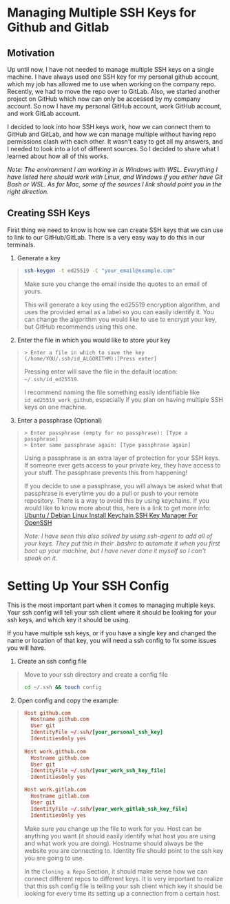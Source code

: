 # Managing Multiple SSH Keys for Github and Gitlab

## Motivation

Up until now, I have not needed to manage multiple SSH keys on a single machine. 
I have always used one SSH key for my personal github account, which my job has
allowed me to use when working on the company repo. Recently, we had to move 
the repo over to GitLab. Also, we started another project on GitHub which now 
can only be accessed by my company account. So now I have my personal GitHub 
account, work GitHub account, and work GitLab account.

I decided to look into how SSH keys work, how we can connect them to GitHub and 
GitLab, and how we can manage multiple without having repo permissions clash 
with each other. It wasn't easy to get all my answers, and I needed to look into 
a lot of different sources. So I decided to share what I learned about how all 
of this works.

*Note: The environment I am working in is Windows with WSL. Everything I have 
listed here should work with Linux, and Windows if you either have Git Bash or 
WSL. As for Mac, some of the sources I link should point you in the right 
direction.*

## Creating SSH Keys

First thing we need to know is how we can create SSH keys that we can use to 
link to our GitHub/GitLab. There is a very easy way to do this in our terminals.

1. Generate a key

> ```bash
> ssh-keygen -t ed25519 -C "your_email@example.com"
> ```
> 
> Make sure you change the email inside the quotes to an email of yours.
>
> This will generate a key using the ed25519 encryption algorithm, and uses the 
> provided email as a label so you can easily identify it. You can change the 
> algorithm you would like to use to encrypt your key, but GitHub recommends using 
> this one. 

2. Enter the file in which you would like to store your key

> ```shell
> > Enter a file in which to save the key (/home/YOU/.ssh/id_ALGORITHM):[Press enter]
> ```
> 
> Pressing enter will save the file in the default location: `~/.ssh/id_ed25519`.
> 
> I recommend naming the file something easily identifiable like `id_ed25519_work_github`,
> especially if you plan on having multiple SSH keys on one machine.

3. Enter a passphrase (Optional)

> ```shell
> > Enter passphrase (empty for no passphrase): [Type a passphrase]
> > Enter same passphrase again: [Type passphrase again]
> ```
> 
> Using a passphrase is an extra layer of protection for your SSH keys. If someone
> ever gets access to your private key, they have access to your stuff. The 
> passphrase prevents this from happening!
> 
> If you decide to use a passphrase, you will always be asked what that passphrase
> is everytime you do a pull or push to your remote repository. There is a way to 
> avoid this by using keychains. If you would like to know more about this, here is 
> a link to get more info: [Ubuntu / Debian Linux Install Keychain SSH Key Manager 
> For OpenSSH](https://www.cyberciti.biz/faq/ubuntu-debian-linux-server-install-keychain-apt-get-command/)
> 
> *Note: I have seen this also solved by using ssh-agent to add all of your keys. 
> They put this in their .bashrc to automate it when you first boot up your machine, 
> but I have never done it myself so I can't speak on it.*

# Setting Up Your SSH Config

This is the most important part when it comes to managing multiple keys. Your ssh
config will tell your ssh client where it should be looking for your ssh keys, and 
which key it should be using.

If you have multiple ssh keys, or if you have a single key and changed the name or 
location of that key, you will need a ssh config to fix some issues you will have.

1. Create an ssh config file

> Move to your ssh directory and create a config file
> ```bash
> cd ~/.ssh && touch config
> ```

2. Open config and copy the example:

> ```conf
> Host github.com
>   Hostname github.com
>   User git
>   IdentityFile ~/.ssh/[your_personal_ssh_key]
>   IdentitiesOnly yes
>  
> Host work.github.com
>   Hostname github.com
>   User git
>   IdentityFile ~/.ssh/[your_work_ssh_key_file]
>   IdentitiesOnly yes
> 
> Host work.gitlab.com
>   Hostname gitlab.com
>   User git
>   IdentityFile ~/.ssh/[your_work_gitlab_ssh_key_file]
>   IdentitiesOnly yes
>```
>
> Make sure you change up the file to work for you. Host can be anything you want 
> (it should easily identify what host you are using and what work you are doing).
> Hostname should always be the website you are connecting to. Identity file should 
> point to the ssh key you are going to use. 
> 
> In the `Cloning a Repo` Section, it should make sense how we can connect different repos to different 
> keys. It is very important to realize that this ssh config file is telling your 
> ssh client which key it should be looking for every time its setting up a 
> connection from a certain host.

